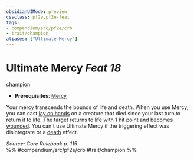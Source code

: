 ```yaml
---
obsidianUIMode: preview
cssclass: pf2e,pf2e-feat
tags:
- compendium/src/pf2e/crb
- trait/champion
aliases: ["Ultimate Mercy"]
---
```

# Ultimate Mercy  *Feat 18*  
[champion](../../rules/traits/champion.md)  

- **Prerequisites**: [Mercy](mercy.md)

Your mercy transcends the bounds of life and death. When you use Mercy, you can cast [lay on hands](../spells/lay-on-hands.md) on a creature that died since your last turn to return it to life. The target returns to life with 1 hit point and becomes [wounded](../../rules/conditions.md#Wounded). You can't use Ultimate Mercy if the triggering effect was disintegrate or a [death](../../rules/traits/death.md) effect.

*Source: Core Rulebook p. 115*  
%% #compendium/src/pf2e/crb #trait/champion %%